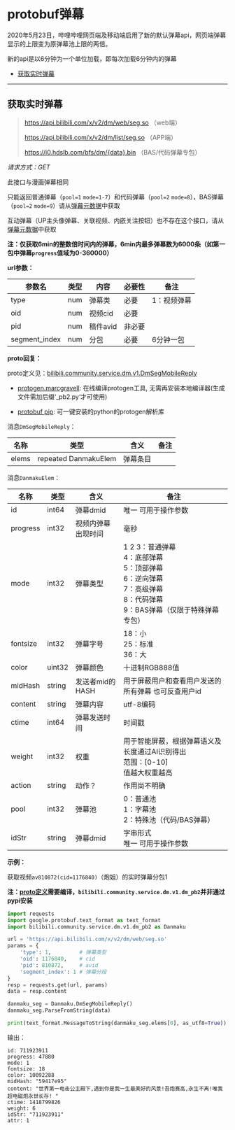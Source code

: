 # protobuf弹幕

2020年5月23日，哔哩哔哩网页端及移动端启用了新的默认弹幕api，网页端弹幕显示的上限变为原弹幕池上限的两倍。

新的api是以6分钟为一个单位加载，即每次加载6分钟内的弹幕

- [获取实时弹幕](#获取实时弹幕)

---

## 获取实时弹幕

> https://api.bilibili.com/x/v2/dm/web/seg.so （web端）
>
> https://api.bilibili.com/x/v2/dm/list/seg.so （APP端）
>
> https://i0.hdslb.com/bfs/dm/{data}.bin （BAS/代码弹幕专包）

*请求方式：GET*

此接口与漫画弹幕相同

只能返回普通弹幕（`pool=1` `mode=1-7`）和代码弹幕（`pool=2` `mode=8`），BAS弹幕（`pool=2` `mode=9`）请从[弹幕元数据](danmaku_view_proto.md)中获取

互动弹幕（UP主头像弹幕、关联视频、内嵌关注按钮）也不存在这个接口，请从[弹幕元数据](danmaku_view_proto.md)中获取

**注：仅获取6min的整数倍时间内的弹幕，6min内最多弹幕数为6000条（如第一包中弹幕`progress`值域为0-360000）**

**url参数：**

| 参数名        | 类型 | 内容     | 必要性 | 备注        |
| ------------- | ---- | -------- | ------ | ----------- |
| type          | num  | 弹幕类   | 必要   | 1：视频弹幕 |
| oid           | num  | 视频cid  | 必要   |             |
| pid           | num  | 稿件avid | 非必要 |             |
| segment_index | num  | 分包     | 必要   | 6分钟一包   |

**proto回复：**

proto定义见：[bilibili.community.service.dm.v1.DmSegMobileReply](../grpc_api/bilibili/community/service/dm/v1/dm.proto)

- [protogen.marcgravell](https://protogen.marcgravell.com/): 在线编译protogen工具, 无需再安装本地编译器(生成文件需加后缀‘_pb2.py‘才可使用) 

- [protobuf pip](https://pypi.org/project/protobuf/): 可一键安装的python的protogen解析库

消息`DmSegMobileReply`：

| 名称  | 类型                 | 含义     | 备注 |
| ----- | -------------------- | -------- | ---- |
| elems | repeated DanmakuElem | 弹幕条目 |      |

消息`DanmakuElem`：

| 名称     | 类型   | 含义               | 备注                                                         |
| -------- | ------ | ------------------ | ------------------------------------------------------------ |
| id       | int64  | 弹幕dmid           | 唯一  可用于操作参数                                         |
| progress | int32  | 视频内弹幕出现时间 | 毫秒                                                         |
| mode     | int32  | 弹幕类型           | 1 2 3：普通弹幕<br />4：底部弹幕<br />5：顶部弹幕<br />6：逆向弹幕<br />7：高级弹幕<br />8：代码弹幕<br />9：BAS弹幕（仅限于特殊弹幕专包） |
| fontsize | int32  | 弹幕字号           | 18：小<br />25：标准<br />36：大                             |
| color    | uint32 | 弹幕颜色           | 十进制RGB888值                                               |
| midHash  | string | 发送者mid的HASH    | 用于屏蔽用户和查看用户发送的所有弹幕   也可反查用户id        |
| content  | string | 弹幕内容           | utf-8编码                                                    |
| ctime    | int64  | 弹幕发送时间       | 时间戳                                                       |
| weight   | int32  | 权重               | 用于智能屏蔽，根据弹幕语义及长度通过AI识别得出<br />范围：[0-10]<br />值越大权重越高 |
| action   | string | 动作？             | 作用尚不明确                                                 |
| pool     | int32  | 弹幕池             | 0：普通池<br />1：字幕池<br />2：特殊池（代码/BAS弹幕）      |
| idStr    | string | 弹幕dmid           | 字串形式<br />唯一  可用于操作参数                           |

**示例：**

获取视频`av810872(cid=1176840)`（炮姐）的实时弹幕分包1

**注：[proto定义](../grpc_api/bilibili/community/service/dm/v1/dm.proto)需要编译，`bilibili.community.service.dm.v1.dm_pb2`并非通过pypi安装**

```python
import requests
import google.protobuf.text_format as text_format
import bilibili.community.service.dm.v1.dm_pb2 as Danmaku

url = 'https://api.bilibili.com/x/v2/dm/web/seg.so'
params = {
    'type': 1,         # 弹幕类型
    'oid': 1176840,    # cid
    'pid': 810872,     # avid
    'segment_index': 1 # 弹幕分段
}
resp = requests.get(url, params)
data = resp.content

danmaku_seg = Danmaku.DmSegMobileReply()
danmaku_seg.ParseFromString(data)

print(text_format.MessageToString(danmaku_seg.elems[0], as_utf8=True))
```

输出：

```
id: 711923911
progress: 47880
mode: 1
fontsize: 18
color: 10092288
midHash: "59417e95"
content: "世界第一电击公主殿下,遇到你是我一生最美好的风景!吾炮赛高,永生不离!唯我超电磁炮永世长存! "
ctime: 1418799826
weight: 6
idStr: "711923911"
attr: 1
```


